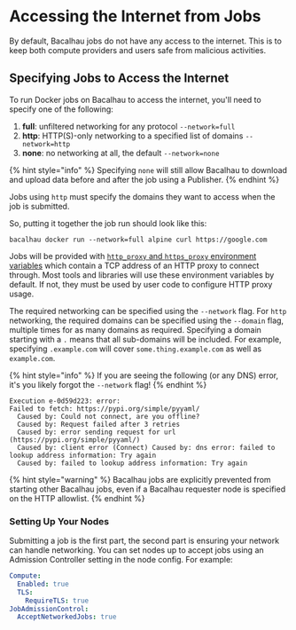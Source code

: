 # Accessing the Internet from Jobs

By default, Bacalhau jobs do not have any access to the internet. This is to keep both compute providers and users safe from malicious activities.

## Specifying Jobs to Access the Internet

To run Docker jobs on Bacalhau to access the internet, you'll need to specify one of the following:

1. **full**: unfiltered networking for any protocol `--network=full`
2. **http**: HTTP(S)-only networking to a specified list of domains `--network=http`
3. **none**: no networking at all, the default `--network=none`

{% hint style="info" %}
Specifying `none` will still allow Bacalhau to download and upload data before and after the job using a Publisher.
{% endhint %}

Jobs using `http` must specify the domains they want to access when the job is submitted.

So, putting it together the job run should look like this:

```
bacalhau docker run --network=full alpine curl https://google.com
```

Jobs will be provided with [`http_proxy` and `https_proxy` environment variables](https://about.gitlab.com/blog/2021/01/27/we-need-to-talk-no-proxy/) which contain a TCP address of an HTTP proxy to connect through. Most tools and libraries will use these environment variables by default. If not, they must be used by user code to configure HTTP proxy usage.

The required networking can be specified using the `--network` flag. For `http` networking, the required domains can be specified using the `--domain` flag, multiple times for as many domains as required. Specifying a domain starting with a `.` means that all sub-domains will be included. For example, specifying `.example.com` will cover `some.thing.example.com` as well as `example.com`.

{% hint style="info" %}
If you are seeing the following (or any DNS) error, it's you likely forgot the `--network` flag!
{% endhint %}

```
Execution e-0d59d223: error:
Failed to fetch: https://pypi.org/simple/pyyaml/ 
  Caused by: Could not connect, are you offline? 
  Caused by: Request failed after 3 retries 
  Caused by: error sending request for url (https://pypi.org/simple/pyyaml/) 
  Caused by: client error (Connect) Caused by: dns error: failed to lookup address information: Try again 
  Caused by: failed to lookup address information: Try again
```

{% hint style="warning" %}
Bacalhau jobs are explicitly prevented from starting other Bacalhau jobs, even if a Bacalhau requester node is specified on the HTTP allowlist.
{% endhint %}

### Setting Up Your Nodes

Submitting a job is the first part, the second part is ensuring your network can handle networking. You can set nodes up to accept jobs using an Admission Controller setting in the node config. For example:

```yaml
Compute:
  Enabled: true
  TLS:
    RequireTLS: true
JobAdmissionControl:
  AcceptNetworkedJobs: true
```
